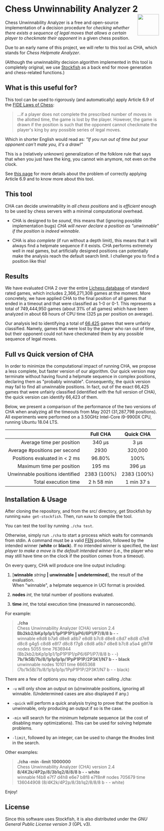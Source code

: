 # Chess Unwinnability Analyzer 2<img src="https://miguel-ambrona.github.io/img/cha.png" width="70px" align="right">

Chess Unwinnability Analyzer is a free and open-source implementation of a decision procedure
for *checking whether there exists a sequence of legal moves that allows a certain player to checkmate their opponent*
in a given chess position.

Due to an early name of this project, we will refer to this tool as CHA, which stands for
*Chess Helpmate Analyzer*.

(Although the unwinnability decision algorithm implemented in this tool is completely original,
we use [Stockfish](https://github.com/official-stockfish/Stockfish) as a back end
for move generation and chess-related functions.)

## What is this useful for?

This tool can be used to rigorously (and automatically) apply Article 6.9 of the
[FIDE Laws of Chess](https://www.fide.com/FIDE/handbook/LawsOfChess.pdf):

> ...if a player does not complete the prescribed number of moves in the allotted time,
> the game is lost by the player. However, the game is drawn if the position is such that
> the opponent cannot checkmate the player's king by any possible series of legal moves.

Which in shorter English would read as:
*"If you run out of time but your opponent can't mate you, it's a draw!"*

This is a (relatively unknown) generalization of the folklore rule that says that when you
just have the king, you cannot win anymore, not even on the clock.

See [this page](https://elrubiongamma.ddns.net/chess-unwinnability-analyzer/about.html)
for more details about the problem of correctly applying Article 6.9 and to know more about this tool.


## This tool

CHA can decide unwinnability in *all chess positions* and is *efficient* enough
to be used by chess servers with a minimal computational overhead.

 * CHA is designed to be *sound*, this means that (ignoring possible implementation bugs)
 *CHA will never declare a position as "unwinnable" if the position is indeed winnable*.

 * CHA is also *complete* (if run without a depth limit), this means that it will always find
 a helpmate sequence if it exists.
 CHA performs extremely well in real games, but artificially designed positions can
 potentially make the analysis reach the default search limit.
 I challenge you to find a position like this!

## Results

We have evaluated CHA 2 over the entire [Lichess database](https://database.lichess.org/)
of standard rated games, which includes 2,366,271,308 games at the moment.
More concretely, we have applied CHA to the final position of all games that ended in a timeout
and that were classified as 1-0 or 0-1.
This represents a total of 749,444,950 games (about 31% of all games) which have been analyzed
in about 68 hours of CPU time (325 μs per position on average).

Our analysis led to identifying a total of
[66,425](https://raw.githubusercontent.com/miguel-ambrona/D3-Chess/main/tests/unfair.txt)
games that were unfairly classified.
Namely, games that were lost by the player who ran out of time, but their opponent
could not have checkmated them by any possible sequence of legal moves.

## Full vs Quick version of CHA

In order to minimize the computational impact of running CHA, we propose a less complete,
but faster version of our algorithm. Our quick version may terminate without having found
a helpmate sequence in complex positions, declaring them as "probably winnable".
Consequently, the quick version may fail to find all unwinnable positions.
In fact, out of the exact 66,425 games that were unfairly classified
(identified with the full version of CHA), the quick version can identify 66,423 of them.

Below, we present a comparison of the performance of the two versions of CHA when analyzing
all the timeouts from May 2021 (31,287,798 positions).
All experiments were performed on a 3.50GHz Intel-Core i9-9900X CPU, running Ubuntu 18.04 LTS.

|                                 |    Full CHA   |    Quick CHA   |
|--------------------------------:|:-------------:|:--------------:|
|       Average time per position |     340 μs    |      3 μs      |
|   Average #positions per second |      2930     |    320,000     |
|   Positions evaluated in < 2 ms |     96.80%    |      100%      |
|       Maximum time per position |     195 ms    |     396 μs     |
| Unwinnable positions identified |  2383 (100%)  |  2383 (100%)   |
|            Total execution time |   2 h 58 min  |    1 min 37 s  |


## Installation & Usage

After cloning the repository, and from the src/ directory,
get Stockfish by running ```make get-stockfish```.
Then, run ```make``` to compile the tool.

You can test the tool by running ```./cha test```.

Otherwise, simply run ```./cha``` to start a process which waits for commands from stdin.
A command must be a valid [FEN](https://en.wikipedia.org/wiki/Forsyth%E2%80%93Edwards_Notation)
position, followed by the intended winner (**white** or **black**).
If no intended winner is specified, the *last player to make a move is the default intended winner*
(i.e., the player who may still have time on the clock if the position comes from a timeout).

On every query, CHA will produce one line output including:

1. [**winnable** _string_ **|** **unwinnable** **|** **undetermined**], the result of the evaluation.<br>
  When "winnable", a helpmate sequence in UCI format is provided.

1. **nodes** _int_, the total number of positions evaluated.

1. **time** _int_, the total execution time (measured in nanoseconds).

For example:

> **./cha**<br>
> Chess Unwinnability Analyzer (CHA) version 2.4<br>
> **Bb2kb2/bKp1p1p1/1pP1P1P1/pP6/6P1/P7/8/8 b - -**<br>
> winnable e8d8 b7a6 d8e8 a8b7 e8d8 b7c8 d8e8 c8d7 e8d8 d7e8 d8c8 g4g5 c8d8 e8f7 d8c8 f7g8 c8d8 a6b7 d8e8 b7c8 a5a4 g8f7# nodes 5055 time 7636944 (Bb2kb2/bKp1p1p1/1pP1P1P1/pP6/6P1/P7/8/8 b - -)<br>
> **7b/1k5B/7b/8/1p1p1p1p/1PpP1P1P/2P3K1/N7 b - - black**<br>
> unwinnable nodes 10101 time 6665368 (7b/1k5B/7b/8/1p1p1p1p/1PpP1P1P/2P3K1/N7 b - - black)

There are a few of options you may choose when calling ./cha:

* ```-u``` will only show an output on (u)nwinnable positions, ignoring all winnable.
(Undetermined cases are also displayed if any.)

* ```-quick``` will perform a quick analysis trying to prove that the position is unwinnable,
only producing an output if so is the case.

* ```-min``` will search for the minimum helpmate sequence (at the cost of disabling many
optimizations). This can be used for solving helpmate problems.

* ```-limit```, followed by an integer, can be used to change the #nodes limit in the search.

Other examples:

> **./cha -min -limit 1000000**<br>
> Chess Unwinnability Analyzer (CHA) version 2.4<br>
> **8/4K2k/4P2p/8/3b1q2/8/8/8 b - - white**<br>
> winnable f4b8 e7f7 d4h8 e6e7 b8f8 e7f8n# nodes 705679 time 136044908 (8/4K2k/4P2p/8/3b1q2/8/8/8 b - - white)

Enjoy!


## License

Since this software uses Stockfish, it is also distributed under the
*GNU General Public License version 3* (GPL v3).